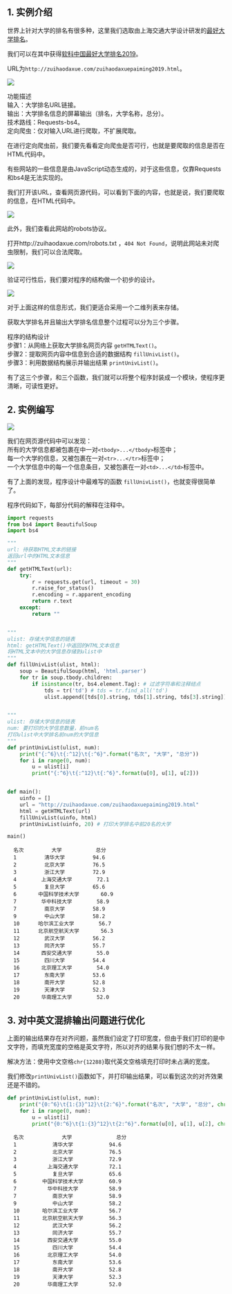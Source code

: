 
## 1. 实例介绍

世界上针对大学的排名有很多种，这里我们选取由上海交通大学设计研发的[最好大学排名](http://zuihaodaxue.com/)。

我们可以在其中获得[软科中国最好大学排名2019](http://zuihaodaxue.com/zuihaodaxuepaiming2019.html)。

URL为`http://zuihaodaxue.com/zuihaodaxuepaiming2019.html`。
<!--more-->
![](https://gukaifeng.cn/posts/zhong-guo-da-xue-pai-ming-ding-xiang-pa-chong/%E4%B8%AD%E5%9B%BD%E5%A4%A7%E5%AD%A6%E6%8E%92%E5%90%8D%E5%AE%9A%E5%90%91%E7%88%AC%E8%99%AB_1.png)

功能描述<br/>输入：大学排名URL链接。<br/>输出：大学排名信息的屏幕输出（排名，大学名称，总分）。<br/>技术路线：Requests-bs4。<br/>定向爬虫：仅对输入URL进行爬取，不扩展爬取。


在进行定向爬虫前，我们要先看看定向爬虫是否可行，也就是要爬取的信息是否在HTML代码中。

有些网站的一些信息是由JavaScript动态生成的，对于这些信息，仅靠Requests和bs4是无法实现的。

我们打开该URL，查看网页源代码，可以看到下面的内容，也就是说，我们要爬取的信息，在HTML代码中。

![](https://gukaifeng.cn/posts/zhong-guo-da-xue-pai-ming-ding-xiang-pa-chong/%E4%B8%AD%E5%9B%BD%E5%A4%A7%E5%AD%A6%E6%8E%92%E5%90%8D%E5%AE%9A%E5%90%91%E7%88%AC%E8%99%AB_2.png)

此外，我们查看此网站的robots协议。

打开http://zuihaodaxue.com/robots.txt ，`404 Not Found`，说明此网站未对爬虫限制，我们可以合法爬取。

![](https://gukaifeng.cn/posts/zhong-guo-da-xue-pai-ming-ding-xiang-pa-chong/%E4%B8%AD%E5%9B%BD%E5%A4%A7%E5%AD%A6%E6%8E%92%E5%90%8D%E5%AE%9A%E5%90%91%E7%88%AC%E8%99%AB_3.png)

验证可行性后，我们要对程序的结构做一个初步的设计。

![](https://gukaifeng.cn/posts/zhong-guo-da-xue-pai-ming-ding-xiang-pa-chong/%E4%B8%AD%E5%9B%BD%E5%A4%A7%E5%AD%A6%E6%8E%92%E5%90%8D%E5%AE%9A%E5%90%91%E7%88%AC%E8%99%AB_4.png)

对于上面这样的信息形式，我们更适合采用一个二维列表来存储。

获取大学排名并且输出大学排名信息整个过程可以分为三个步骤。

程序的结构设计<br/>步骤1：从网络上获取大学排名网页内容 `getHTMLText()`。<br/>步骤2：提取网页内容中信息到合适的数据结构 `fillUnivList()`。<br/>步骤3：利用数据结构展示并输出结果 `printUnivList()`。

有了这三个步骤，和三个函数，我们就可以将整个程序封装成一个模块，使程序更清晰，可读性更好。



## 2. 实例编写

![](https://gukaifeng.cn/posts/zhong-guo-da-xue-pai-ming-ding-xiang-pa-chong/%E4%B8%AD%E5%9B%BD%E5%A4%A7%E5%AD%A6%E6%8E%92%E5%90%8D%E5%AE%9A%E5%90%91%E7%88%AC%E8%99%AB_5.png)

我们在网页源代码中可以发现：<br/>所有的大学信息都被包裹在中一对`<tbody>...</tbody>`标签中；<br/>每一个大学的信息，又被包裹在一对`<tr>...</tr>`标签中；<br/>一个大学信息中的每一个信息条目，又被包裹在一对`<td>...</td>`标签中。

有了上面的发现，程序设计中最难写的函数 `fillUnivList()`，也就变得很简单了。

程序代码如下，每部分代码的解释在注释中。

```python
import requests
from bs4 import BeautifulSoup
import bs4

"""
url: 待获取HTML文本的链接
返回url中的HTML文本信息
"""
def getHTMLText(url):
    try:
        r = requests.get(url, timeout = 30)
        r.raise_for_status()
        r.encoding = r.apparent_encoding
        return r.text
    except:
        return ""


"""
ulist: 存储大学信息的链表
html: getHTMLText()中返回的HTML文本信息
将HTML文本中的大学信息存储到ulist中
"""
def fillUnivList(ulist, html):
    soup = BeautifulSoup(html, 'html.parser')
    for tr in soup.tbody.children:
        if isinstance(tr, bs4.element.Tag): # 过滤字符串和注释结点
            tds = tr('td') # tds = tr.find_all('td')
            ulist.append([tds[0].string, tds[1].string, tds[3].string])


"""
ulist: 存储大学信息的链表
num: 要打印的大学信息数量，前num名
打印ulist中大学排名前num的大学信息
"""
def printUnivList(ulist, num):
    print("{:^6}\t{:^12}\t{:^6}".format("名次", "大学", "总分"))
    for i in range(0, num):
        u = ulist[i]
        print("{:^6}\t{:^12}\t{:^6}".format(u[0], u[1], u[2]))


def main():
    uinfo = []
    url = "http://zuihaodaxue.com/zuihaodaxuepaiming2019.html"
    html = getHTMLText(url)
    fillUnivList(uinfo, html)
    printUnivList(uinfo, 20) # 打印大学排名中前20名的大学

main()
```

```shell
  名次  	     大学     	  总分  
  1   	    清华大学    	 94.6 
  2   	    北京大学    	 76.5 
  3   	    浙江大学    	 72.9 
  4   	   上海交通大学   	 72.1 
  5   	    复旦大学    	 65.6 
  6   	  中国科学技术大学  	 60.9 
  7   	   华中科技大学   	 58.9 
  7   	    南京大学    	 58.9 
  9   	    中山大学    	 58.2 
  10  	  哈尔滨工业大学   	 56.7 
  11  	  北京航空航天大学  	 56.3 
  12  	    武汉大学    	 56.2 
  13  	    同济大学    	 55.7 
  14  	   西安交通大学   	 55.0 
  15  	    四川大学    	 54.4 
  16  	   北京理工大学   	 54.0 
  17  	    东南大学    	 53.6 
  18  	    南开大学    	 52.8 
  19  	    天津大学    	 52.3 
  20  	   华南理工大学   	 52.0
```



## 3. 对中英文混排输出问题进行优化

上面的输出结果存在对齐问题，虽然我们设定了打印宽度，但由于我们打印的是中文字符，而填充宽度的空格是英文字符，所以对齐的结果与我们想的不太一样。

解决方法：使用中文空格`chr{12288}`取代英文空格填充打印时未占满的宽度。

我们修改`printUnivList()`函数如下，并打印输出结果，可以看到这次的对齐效果还是不错的。

```python
def printUnivList(ulist, num):
    print("{0:^6}\t{1:{3}^12}\t{2:^6}".format("名次", "大学", "总分", chr(12288)))
    for i in range(0, num):
        u = ulist[i]
        print("{0:^6}\t{1:{3}^12}\t{2:^6}".format(u[0], u[1], u[2], chr(12288)))
```

```shell
  名次  	　　　　　大学　　　　　	  总分  
  1   	　　　　清华大学　　　　	 94.6 
  2   	　　　　北京大学　　　　	 76.5 
  3   	　　　　浙江大学　　　　	 72.9 
  4   	　　　上海交通大学　　　	 72.1 
  5   	　　　　复旦大学　　　　	 65.6 
  6   	　　中国科学技术大学　　	 60.9 
  7   	　　　华中科技大学　　　	 58.9 
  7   	　　　　南京大学　　　　	 58.9 
  9   	　　　　中山大学　　　　	 58.2 
  10  	　　哈尔滨工业大学　　　	 56.7 
  11  	　　北京航空航天大学　　	 56.3 
  12  	　　　　武汉大学　　　　	 56.2 
  13  	　　　　同济大学　　　　	 55.7 
  14  	　　　西安交通大学　　　	 55.0 
  15  	　　　　四川大学　　　　	 54.4 
  16  	　　　北京理工大学　　　	 54.0 
  17  	　　　　东南大学　　　　	 53.6 
  18  	　　　　南开大学　　　　	 52.8 
  19  	　　　　天津大学　　　　	 52.3 
  20  	　　　华南理工大学　　　	 52.0 
```

